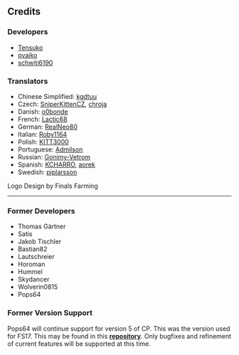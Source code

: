 ## Credits
### Developers
* [Tensuko](https://github.com/Tensuko)
* [pvaiko](https://github.com/pvaiko)
* [schwiti6190](https://github.com/schwiti6190)

### Translators
* Chinese Simplified: [kgdtuu](https://github.com/kgdtuu)
* Czech: [SniperKittenCZ](https://github.com/SniperKittenCZ), [chroja](https://github.com/chroja)
* Danish: [o0bonde](https://github.com/o0bonde)
* French: [Lactic68](https://github.com/Lactic68)
* German: [RealNeo80](https://github.com/RealNeo80)
* Italian: [Roby1164](https://github.com/Roby1164)
* Polish: [KITT3000](https://github.com/KITT3000)
* Portuguese: [Admilson](https://github.com/Admilson)
* Russian: [Gonimy-Vetrom](https://github.com/Gonimy-Vetrom)
* Spanish: [KCHARRO](https://github.com/KCHARRO), [aorek](https://github.com/aorek)
* Swedish: [piplarsson](https://github.com/piplarsson)

Logo Design by Finals Farming

___

### Former Developers
* Thomas Gärtner
* Satis
* Jakob Tischler
* Bastian82
* Lautschreier
* Horoman
* Hummel
* Skydancer
* Wolverin0815
* Pops64

### Former Version Support
Pops64 will continue support for version 5 of CP. This was the version used for FS17. This may be found in this **[repository](https://github.com/pops64/courseplay)**. Only bugfixes and refinement of current features will be supported at this time.
